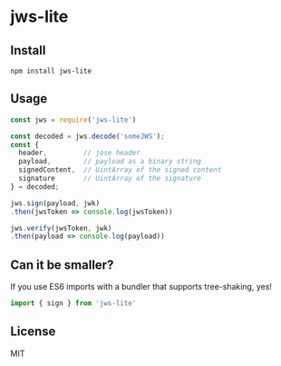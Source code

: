 # jws-lite

## Install

`npm install jws-lite`

## Usage

```javascript
const jws = require('jws-lite')

const decoded = jws.decode('someJWS');
const {
  header,         // jose header
  payload,        // payload as a binary string
  signedContent,  // UintArray of the signed content
  signature       // UintArray of the signature
} = decoded;

jws.sign(payload, jwk)
.then(jwsToken => console.log(jwsToken))

jws.verify(jwsToken, jwk)
.then(payload => console.log(payload))
```

## Can it be smaller?

If you use ES6 imports with a bundler that supports tree-shaking, yes!

```javascript
import { sign } from 'jws-lite'
```

## License

MIT
